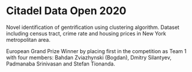 # Citadel Data Open 2020

Novel identification of gentrification using clustering algorithm. Dataset including census tract, crime rate and housing prices in New York metropolitan area.

European Grand Prize Winner by placing first in the competition as Team 1 with four members: Bahdan Zviazhynski (Bogdan), Dmitry Silantyev, Padmanaba Srinivasan and Stefan Tionanda.
